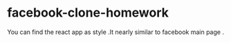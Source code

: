 # facebook-clone-homework
You can find the react app as style .It nearly similar to facebook main page .

